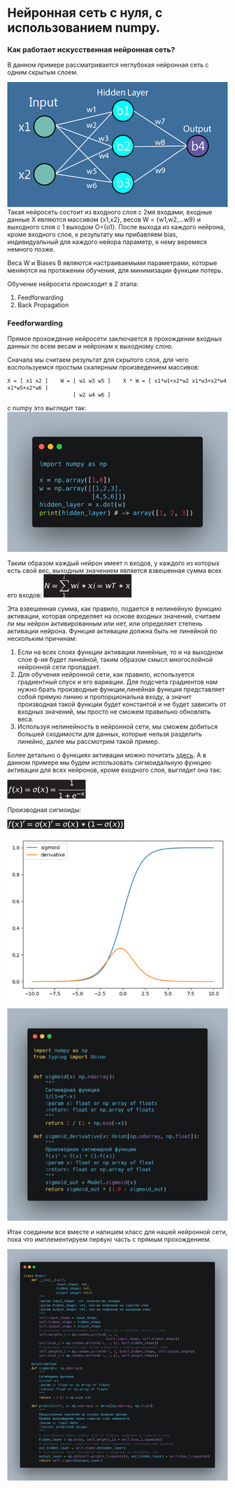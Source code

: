 # Нейронная сеть с нуля, с использованием numpy.

### Как работает искусственная нейронная сеть?

В данном примере рассматривается неглубокая нейронная сеть с одним скрытым слоем.

![](images/simple_nn.png)
Такая нейросеть состоит из входного слоя с 2мя входами, входные данные X являются массивом {x1,x2}, весов W =
{w1,w2,...w9} и выходного слоя с 1 выходом O={o1}. После выхода из каждого нейрона, кроме входного слоя, к результату мы
прибавляем bias, индивидуальный для каждого нейора параметр, к нему веремяся немного позже.

Веса W и Biases B являются настраиваемыми параметрами, которые меняются на протяжении обучения, для минимизации функции
потерь.

Обучение нейросети происходит в 2 этапа:

1. Feedforwarding
2. Back Propagation

### Feedforwarding

Прямое прохождение нейросети заключается в прохождении входных данных по всем весам и нейронам к выходному слою.

Сначала мы считаем результат для скрытого слоя, для чего воспользуемся простым скалярным произведением массивов:

    X = [ x1 x2 ]    W = [ w1 w3 w5 ]    X * W = [ x1*w1+x2*w2 x1*w3+x2*w4 x1*w5+x2*w6 ]
                         [ w2 w4 w6 ]           

с numpy это выглядит так:
![](images/ilustration_1.png)

Таким образом каждый нейрон имеет n входов, у каждого из которых есть свой вес, выходным значением является взвешенная
сумма всех его входов: ![equation](images/fourmula1.png)

Эта взвешенная сумма, как правило, подается в нелинейную функцию активации, которая определяет на основе входных
значений, считаем ли мы нейрон активированным или нет, или определяет степень активации нейрона. Функция активации
должна быть не линейной по нескольким причинам:

1. Если на всех слоях функции активации линейные, то и на выходном слое ф-ия будет линейной, таким образом смысл
   многослойной нейронной сети пропадает.
2. Для обучения нейронной сети, как правило, используется градиентный спуск и его вариации. Для подсчета градиентов нам
   нужно брать производные функции,линейная функция представляет собой прямую линию и пропорциональна входу, а значит
   производная такой функции будет константой и не будет зависить от входных значений, мы просто не сможем правильно
   обновлять веса.
3. Используя нелинейность в нейронной сети, мы сможем добиться большей сходимости для данных, которые нельзя разделить
   линейно, далее мы рассмотрим такой пример.

Более детально о функциях активации можно
почитать [здесь](https://neurohive.io/ru/osnovy-data-science/activation-functions/). А в данном примере мы будем
использовать сигмоидальную функцию активации для всех нейронов, кроме входного слоя, выглядит она так:

![equation](images/sigmoid.png)

Производная сигмоиды:

![equation](images/derivative_sigmoid.png)

![](images/sigm_graph.png)

![code](images/sigmoid_code.png)

Итак соединим все вместе и напишем класс для нашей нейронной сети, пока что имплементируем первую часть с прямым прохождением.

![code](images/model_feedforward.png)